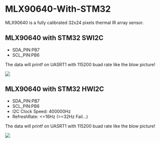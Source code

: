 # MLX90640-With-STM32
MLX90640 is a fully calibrated 32x24 pixels thermal IR array sensor.

## MLX90640 with STM32 SWI2C 
* SDA_PIN:PB7
* SCL_PIN:PB6

The data will printf on UASRT1 with 115200 buad rate like the blow picture!

![](https://github.com/imliubo/MLX90640-With-STM32/blob/master/image/MLX90640_STM32_HAL_SWI2C.png)

## MLX90640 with STM32 HWI2C 
* SDA_PIN:PB7
* SCL_PIN:PB6
* I2C Clock Speed: 400000Hz
* RefreshRate: <=16Hz (>=32Hz Fail...)

The data will printf on UASRT1 with 115200 buad rate like the blow picture!

![](https://github.com/imliubo/MLX90640-With-STM32/blob/master/image/MLX90640_STM32_HAL_HWI2C.png)
